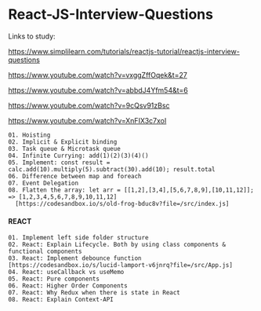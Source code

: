 # React-JS-Interview-Questions


Links to study:

https://www.simplilearn.com/tutorials/reactjs-tutorial/reactjs-interview-questions

https://www.youtube.com/watch?v=vxggZffOqek&t=27

https://www.youtube.com/watch?v=abbdJ4Yfm54&t=6

https://www.youtube.com/watch?v=9cQsv91zBsc

https://www.youtube.com/watch?v=XnFIX3c7xoI



```
01. Hoisting
02. Implicit & Explicit binding
03. Task queue & Microtask queue
04. Infinite Currying: add(1)(2)(3)(4)()
05. Implement: const result = calc.add(10).multiply(5).subtract(30).add(10); result.total
06. Difference between map and foreach
07. Event Delegation
08. Flatten the array: let arr = [[1,2],[3,4],[5,6,7,8,9],[10,11,12]]; => [1,2,3,4,5,6,7,8,9,10,11,12]
  [https://codesandbox.io/s/old-frog-bduc8v?file=/src/index.js]
```

#### REACT

```
01. Implement left side folder structure
02. React: Explain Lifecycle. Both by using class components & functional components
03. React: Implement debounce function [https://codesandbox.io/s/lucid-lamport-v6jnrq?file=/src/App.js]
04. React: useCallback vs useMemo
05. React: Pure components
06. React: Higher Order Components
07. React: Why Redux when there is state in React
08. React: Explain Context-API
```
